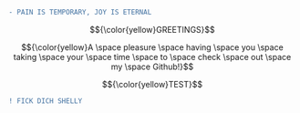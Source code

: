 ```diff
- PAIN IS TEMPORARY, JOY IS ETERNAL
```

$${\color{yellow}GREETINGS}$$ 

$${\color{yellow}A \space pleasure \space having \space you \space taking \space your \space time \space to \space check \space out \space my \space Github!}$$

$${\color{yellow}TEST}$$

```diff
! FICK DICH SHELLY
```
